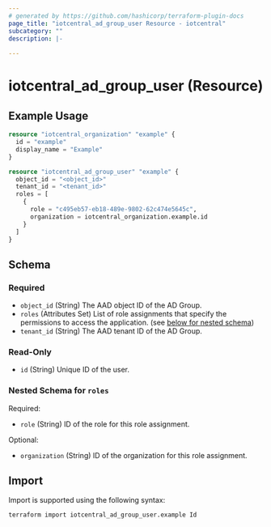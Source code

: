 ```yaml
---
# generated by https://github.com/hashicorp/terraform-plugin-docs
page_title: "iotcentral_ad_group_user Resource - iotcentral"
subcategory: ""
description: |-
  
---
```


# iotcentral_ad_group_user (Resource)



## Example Usage

```terraform
resource "iotcentral_organization" "example" {
  id = "example"
  display_name = "Example"
}

resource "iotcentral_ad_group_user" "example" {
  object_id = "<object_id>"
  tenant_id = "<tenant_id>"
  roles = [ 
    {
      role = "c495eb57-eb18-489e-9802-62c474e5645c",
      organization = iotcentral_organization.example.id 
    }
  ]
}
```

<!-- schema generated by tfplugindocs -->
## Schema

### Required

- `object_id` (String) The AAD object ID of the AD Group.
- `roles` (Attributes Set) List of role assignments that specify the permissions to access the application. (see [below for nested schema](#nestedatt--roles))
- `tenant_id` (String) The AAD tenant ID of the AD Group.

### Read-Only

- `id` (String) Unique ID of the user.

<a id="nestedatt--roles"></a>
### Nested Schema for `roles`

Required:

- `role` (String) ID of the role for this role assignment.

Optional:

- `organization` (String) ID of the organization for this role assignment.

## Import

Import is supported using the following syntax:

```shell
terraform import iotcentral_ad_group_user.example Id
```
